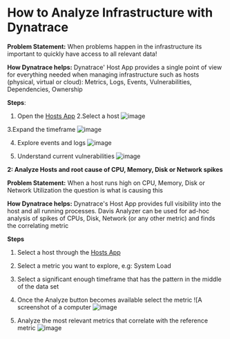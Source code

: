 # How to Analyze Infrastructure with Dynatrace

**Problem Statement:** When problems happen in the infrastructure its important to quickly have access to all relevant data!

**How Dynatrace helps:** Dynatrace' Host App provides a single point of view for everything needed when managing infrastructure such as hosts (physical, virtual or cloud): Metrics, Logs, Events, Vulnerabilities, Dependencies, Ownership

**Steps**:

1. Open the [Hosts App](https://wkf10640.apps.dynatrace.com/ui/apps/dynatrace.classic.hosts/#newhosts)
2.Select a host
![image](https://github.com/user-attachments/assets/53adcd3f-8d85-45a3-927e-2b5c6cc25fa1)

3.Expand the timeframe
![image](https://github.com/user-attachments/assets/a86b1a01-184b-4e74-a3fd-0e9c15ee55f9)

4. Explore events and logs
![image](https://github.com/user-attachments/assets/4da57ed0-2fe3-4f15-a935-ba8ae689224f)

6. Understand current vulnerabilities
![image](https://github.com/user-attachments/assets/bbd2ffb7-48d2-47e1-ba22-926e77091748)

**2: Analyze Hosts and root cause of CPU, Memory, Disk or Network spikes**

**Problem Statement:** When a host runs high on CPU, Memory, Disk or Network Utilization the question is what is causing this

**How Dynatrace helps:** Dynatrace's Host App provides full visibility into the host and all running processes. Davis Analyzer can be used for ad-hoc analysis of spikes of CPUs, Disk, Network (or any other metric) and finds the correlating metric

**Steps**

1. Select a host through the [Hosts App](https://wkf10640.apps.dynatrace.com/ui/apps/dynatrace.classic.hosts/#newhosts)
2. Select a metric you want to explore, e.g: System Load
3. Select a significant enough timeframe that has the pattern in the middle of the data set
4. Once the Analyze button becomes available select the metric ![A screenshot of a computer
![image](https://github.com/user-attachments/assets/400d60a3-4fe4-4ace-9bfc-575ca1b6da40)

5. Analyze the most relevant metrics that correlate with the reference metric
![image](https://github.com/user-attachments/assets/f7b57531-baa5-425d-bcd2-7d1506ef883a)

